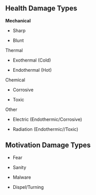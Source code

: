 
## Health Damage Types

**Mechanical**

-   Sharp
    
-   Blunt
    

Thermal

-   Exothermal (Cold)
    
-   Endothermal (Hot)
    

Chemical

-   Corrosive
    
-   Toxic
    

Other

-   Electric (Endothermic/Corrosive)
    
-   Radiation (Endothermic//Toxic)
    

  

## Motivation Damage Types

-   Fear
    
-   Sanity
    
-   Malware
    
-   Dispel/Turning